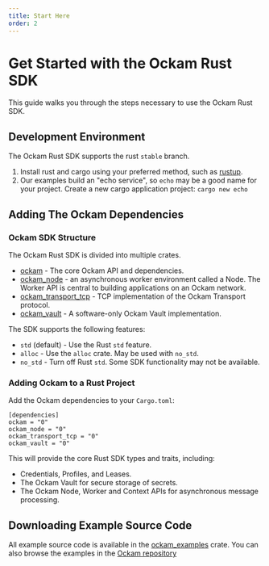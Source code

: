 ```yaml
---
title: Start Here
order: 2
---
```


# Get Started with the Ockam Rust SDK

This guide walks you through the steps necessary to use the Ockam Rust SDK.

## Development Environment

The Ockam Rust SDK supports the rust `stable` branch.

1. Install rust and cargo using your preferred method, such as [rustup](https://rustup.rs/).
1. Our examples build an "echo service", so `echo` may be a good name for your project. Create a new cargo application project: `cargo new echo`

## Adding The Ockam Dependencies

### Ockam SDK Structure

The Ockam Rust SDK is divided into multiple crates.

- [ockam](https://crates.io/crates/ockam) - The core Ockam API and dependencies.
- [ockam_node](https://crates.io/crates/ockam_node) - an asynchronous worker environment called a Node. The Worker API is central to building
  applications on an Ockam network.
- [ockam_transport_tcp](https://crates.io/crates/ockam_transport_tcp) - TCP implementation of the Ockam Transport protocol.
- [ockam_vault](https://crates.io/crates/ockam_vault) - A software-only Ockam Vault implementation.

The SDK supports the following features:

- `std` (default) - Use the Rust `std` feature.
- `alloc` - Use the `alloc` crate. May be used with `no_std`.
- `no_std` - Turn off Rust `std`. Some SDK functionality may not be available.

### Adding Ockam to a Rust Project

Add the Ockam dependencies to your `Cargo.toml`:

```
[dependencies]
ockam = "0"
ockam_node = "0"
ockam_transport_tcp = "0"
ockam_vault = "0"
```

This will provide the core Rust SDK types and traits, including:

- Credentials, Profiles, and Leases.
- The Ockam Vault for secure storage of secrets.
- The Ockam Node, Worker and Context APIs for asynchronous message processing.

## Downloading Example Source Code

All example source code is available in the [ockam_examples](https://crates.io/crates/ockam_examples) crate. You can also browse the examples in the [Ockam
repository](https://github.com/ockam-network/ockam/tree/develop/implementations/rust/ockam/ockam_examples)
